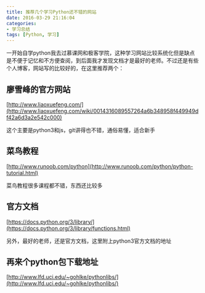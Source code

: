 ```yaml
---
title: 推荐几个学习Python还不错的网站
date: 2016-03-29 21:16:04
categories:
- 学习总结
tags: [Python, 学习]
---
```


一开始自学python我去过慕课网和极客学院，这种学习网站比较系统化但是缺点是不便于记忆和不方便查阅，到后面我才发现文档才是最好的老师。不过还是有些个人博客，网站写的比较好的，在这里推荐两个：

<!-- more -->
## 廖雪峰的官方网站
[http://www.liaoxuefeng.com/](http://www.liaoxuefeng.com/wiki/0014316089557264a6b348958f449949df42a6d3a2e542c000)

这个主要是python3和js，git讲得也不错，通俗易懂，适合新手

## 菜鸟教程
[http://www.runoob.com/python](http://www.runoob.com/python/python-tutorial.html)

菜鸟教程很多课程都不错，东西还比较多

## 官方文档

[https://docs.python.org/3/library/](https://docs.python.org/3/library/functions.html)

另外，最好的老师，还是官方文档，这里附上python3官方文档的地址

## 再来个python包下载地址
[http://www.lfd.uci.edu/~gohlke/pythonlibs/](http://www.lfd.uci.edu/~gohlke/pythonlibs/)
